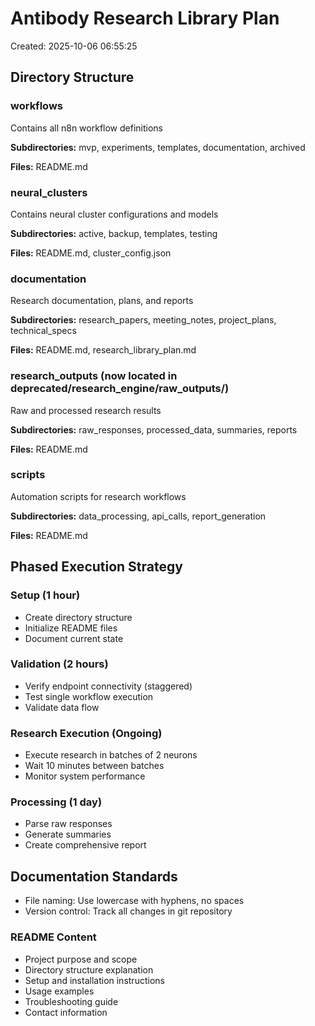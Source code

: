 # Antibody Research Library Plan

Created: 2025-10-06 06:55:25

## Directory Structure

### workflows
Contains all n8n workflow definitions

**Subdirectories:** mvp, experiments, templates, documentation, archived

**Files:** README.md

### neural_clusters
Contains neural cluster configurations and models

**Subdirectories:** active, backup, templates, testing

**Files:** README.md, cluster_config.json

### documentation
Research documentation, plans, and reports

**Subdirectories:** research_papers, meeting_notes, project_plans, technical_specs

**Files:** README.md, research_library_plan.md

### research_outputs (now located in deprecated/research_engine/raw_outputs/)
Raw and processed research results

**Subdirectories:** raw_responses, processed_data, summaries, reports

**Files:** README.md

### scripts
Automation scripts for research workflows

**Subdirectories:** data_processing, api_calls, report_generation

**Files:** README.md

## Phased Execution Strategy

### Setup (1 hour)
- Create directory structure
- Initialize README files
- Document current state

### Validation (2 hours)
- Verify endpoint connectivity (staggered)
- Test single workflow execution
- Validate data flow

### Research Execution (Ongoing)
- Execute research in batches of 2 neurons
- Wait 10 minutes between batches
- Monitor system performance

### Processing (1 day)
- Parse raw responses
- Generate summaries
- Create comprehensive report

## Documentation Standards

- File naming: Use lowercase with hyphens, no spaces
- Version control: Track all changes in git repository

### README Content
- Project purpose and scope
- Directory structure explanation
- Setup and installation instructions
- Usage examples
- Troubleshooting guide
- Contact information

